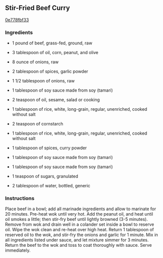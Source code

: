 ## Stir-Fried Beef Curry

[0e778fbf33](http://www.food.com/recipe/stir-fried-beef-curry-137182)

### Ingredients

 - 1 pound of beef, grass-fed, ground, raw

 - 3 tablespoon of oil, corn, peanut, and olive

 - 8 ounce of onions, raw

 - 2 tablespoon of spices, garlic powder

 - 1 1/2 tablespoon of onions, raw

 - 1 tablespoon of soy sauce made from soy (tamari)

 - 2 teaspoon of oil, sesame, salad or cooking

 - 1 tablespoon of rice, white, long-grain, regular, unenriched, cooked without salt

 - 2 teaspoon of cornstarch

 - 1 tablespoon of rice, white, long-grain, regular, unenriched, cooked without salt

 - 1 tablespoon of spices, curry powder

 - 1 tablespoon of soy sauce made from soy (tamari)

 - 1 tablespoon of soy sauce made from soy (tamari)

 - 1 teaspoon of sugars, granulated

 - 2 tablespoon of water, bottled, generic

### Instructions

Place beef in a bowl; add all marinade ingredients and allow to marinate for 20 minutes. Pre-heat wok until very hot. Add the peanut oil, and heat until oil smokes a little; then stir-fry beef until lightly browned (3-5 minutes). Remove from wok and drain well in a colander set inside a bowl to reserve oil. Wipe the wok clean and re-heat over high heat. Return 1 tablespoon of reserved oil to the wok, and stir-fry the onions and garlic for 1 minute. Mix in all ingredients listed under sauce, and let mixture simmer for 3 minutes. Return the beef to the wok and toss to coat thoroughly with sauce. Serve immediately.
